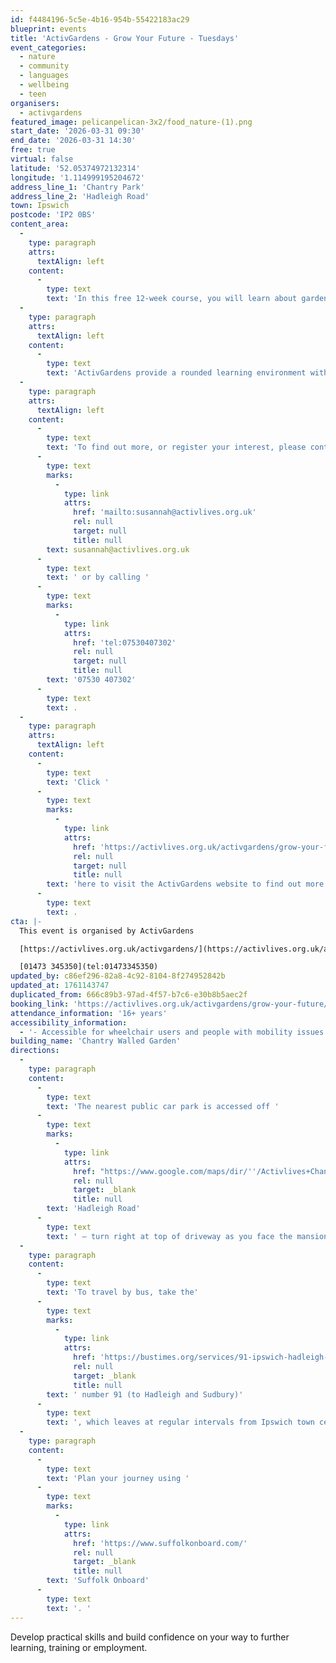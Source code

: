 ```yaml
---
id: f4484196-5c5e-4b16-954b-55422183ac29
blueprint: events
title: 'ActivGardens - Grow Your Future - Tuesdays'
event_categories:
  - nature
  - community
  - languages
  - wellbeing
  - teen
organisers:
  - activgardens
featured_image: pelicanpelican-3x2/food_nature-(1).png
start_date: '2026-03-31 09:30'
end_date: '2026-03-31 14:30'
free: true
virtual: false
latitude: '52.05374972132314'
longitude: '1.114999195204672'
address_line_1: 'Chantry Park'
address_line_2: 'Hadleigh Road'
town: Ipswich
postcode: 'IP2 0BS'
content_area:
  -
    type: paragraph
    attrs:
      textAlign: left
    content:
      -
        type: text
        text: 'In this free 12-week course, you will learn about gardening, horticulture and nature conservation in our safe, welcoming and inspiring community gardens. '
  -
    type: paragraph
    attrs:
      textAlign: left
    content:
      -
        type: text
        text: 'ActivGardens provide a rounded learning environment with positive outcomes for work and life.'
  -
    type: paragraph
    attrs:
      textAlign: left
    content:
      -
        type: text
        text: 'To find out more, or register your interest, please contact Susannah via email '
      -
        type: text
        marks:
          -
            type: link
            attrs:
              href: 'mailto:susannah@activlives.org.uk'
              rel: null
              target: null
              title: null
        text: susannah@activlives.org.uk
      -
        type: text
        text: ' or by calling '
      -
        type: text
        marks:
          -
            type: link
            attrs:
              href: 'tel:07530407302'
              rel: null
              target: null
              title: null
        text: '07530 407302'
      -
        type: text
        text: .
  -
    type: paragraph
    attrs:
      textAlign: left
    content:
      -
        type: text
        text: 'Click '
      -
        type: text
        marks:
          -
            type: link
            attrs:
              href: 'https://activlives.org.uk/activgardens/grow-your-future/'
              rel: null
              target: null
              title: null
        text: 'here to visit the ActivGardens website to find out more'
      -
        type: text
        text: .
cta: |-
  This event is organised by ActivGardens

  [https://activlives.org.uk/activgardens/](https://activlives.org.uk/activgardens/) 

  [01473 345350](tel:01473345350)
updated_by: c86ef296-82a8-4c92-8104-8f274952842b
updated_at: 1761143747
duplicated_from: 666c89b3-97ad-4f57-b7c6-e30b8b5aec2f
booking_link: 'https://activlives.org.uk/activgardens/grow-your-future/'
attendance_information: '16+ years'
accessibility_information:
  - '- Accessible for wheelchair users and people with mobility issues'
building_name: 'Chantry Walled Garden'
directions:
  -
    type: paragraph
    content:
      -
        type: text
        text: 'The nearest public car park is accessed off '
      -
        type: text
        marks:
          -
            type: link
            attrs:
              href: "https://www.google.com/maps/dir/''/Activlives+Chantry+Walled+Garden+Project,+Hadleigh+Road,+Ipswich+IP2+0BS/@52.0530892,1.1118038,17z/data=!4m14!4m13!1m5!1m1!1s0x47d9a0ff51c44235:0x363528d8d41271df!2m2!1d1.111974!2d52.053833!1m5!1m1!1s0x47d9a0537ccc80b1:0x301b11a6a9f017da!2m2!1d1.1150229!2d52.0536298!3e2?entry=ttu"
              rel: null
              target: _blank
              title: null
        text: 'Hadleigh Road'
      -
        type: text
        text: ' – turn right at top of driveway as you face the mansion. After parking, walk along the path round to right, past Sue Ryder stable block café and bowls pavilion on left. Keep straight on, passing Ipswich Borough Council gate entrance (DO NOT enter!); you will walk along the outer wall of IBC yard with a flower border and green iron gate on right (ignore this entrance). Go through wooden orchard gate straight ahead, and you will find a boardwalk leading to a second green iron gate. Turn in here and turn right towards greenhouses. Follow shingle path round; if no-one is in greenhouses, go through double wooden gates on right, and turn left to Nursery Cottage.'
  -
    type: paragraph
    content:
      -
        type: text
        text: 'To travel by bus, take the'
      -
        type: text
        marks:
          -
            type: link
            attrs:
              href: 'https://bustimes.org/services/91-ipswich-hadleigh-sudbury'
              rel: null
              target: _blank
              title: null
        text: ' number 91 (to Hadleigh and Sudbury)'
      -
        type: text
        text: ', which leaves at regular intervals from Ipswich town centre. Ipswich buses run as far as Dickens Road. The site can be reached on foot from London Road.'
  -
    type: paragraph
    content:
      -
        type: text
        text: 'Plan your journey using '
      -
        type: text
        marks:
          -
            type: link
            attrs:
              href: 'https://www.suffolkonboard.com/'
              rel: null
              target: _blank
              title: null
        text: 'Suffolk Onboard'
      -
        type: text
        text: '. '
---
```

Develop practical skills and build confidence on your way to further learning, training or employment.